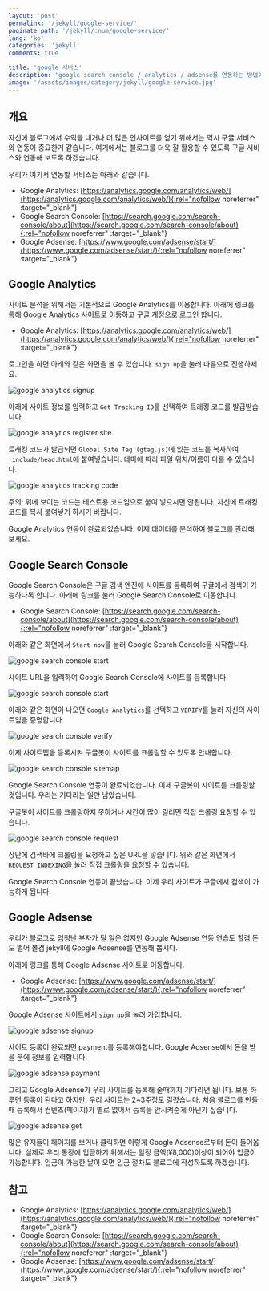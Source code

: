 ```yaml
---
layout: 'post'
permalink: '/jekyll/google-service/'
paginate_path: '/jekyll/:num/google-service/'
lang: 'ko'
categories: 'jekyll'
comments: true

title: 'google 서비스'
description: 'google search console / analytics / adsense를 연동하는 방법에 대해서 알아보자.'
image: '/assets/images/category/jekyll/google-service.jpg'
---
```


## 개요
자신에 블로그에서 수익을 내거나 더 많은 인사이트를 얻기 위해서는 역시 구글 서비스와 연동이 중요한거 같습니다. 여기에서는 블로그를 더욱 잘 활용할 수 있도록 구글 서비스와 연동해 보도록 하겠습니다.

우리가 여기서 연동할 서비스는 아래와 같습니다.
- Google Analytics: [https://analytics.google.com/analytics/web/](https://analytics.google.com/analytics/web/){:rel="nofollow noreferrer" :target="_blank"}
- Google Search Console: [https://search.google.com/search-console/about](https://search.google.com/search-console/about){:rel="nofollow noreferrer" :target="_blank"}
- Google Adsense: [https://www.google.com/adsense/start/](https://www.google.com/adsense/start/){:rel="nofollow noreferrer" :target="_blank"}

## Google Analytics
사이트 분석을 위해서는 기본적으로 Google Analytics를 이용합니다. 아래에 링크를 통해 Google Analytics 사이트로 이동하고 구글 계정으로 로그인 합니다.

- Google Analytics: [https://analytics.google.com/analytics/web/](https://analytics.google.com/analytics/web/){:rel="nofollow noreferrer" :target="_blank"}

로그인을 하면 아래와 같은 화면을 볼 수 있습니다. ```sign up```을 눌러 다음으로 진행하세요.

![google analytics signup](/assets/images/category/jekyll/google/analytics/signup.png)

아래에 사이트 정보를 입력하고 ```Get Tracking ID```를 선택하여 트래킹 코드를 발급받습니다.

![google analytics register site](/assets/images/category/jekyll/google/analytics/register-site.png)

트래킹 코드가 발급되면 ```Global Site Tag (gtag.js)```에 있는 코드를 복사하여 ```_include/head.html```에 붙여넣습니다. 테마에 따라 파일 위치/이름이 다를 수 있습니다.

![google analytics tracking code](/assets/images/category/jekyll/google/analytics/tracking-code.png)

주의: 위에 보이는 코드는 테스트용 코드임으로 붙여 넣으시면 안됩니다. 자신에 트래킹 코드를 복사 붙여넣기 하시기 바랍니다.

Google Analytics 연동이 완료되었습니다. 이제 데이터를 분석하여 블로그를 관리해보세요.

## Google Search Console
Google Search Console은 구글 검색 엔진에 사이트를 등록하여 구글에서 검색이 가능하다록 합니다. 아래에 링크를 눌러 Google Search Console로 이동합니다.

- Google Search Console: [https://search.google.com/search-console/about](https://search.google.com/search-console/about){:rel="nofollow noreferrer" :target="_blank"}

아래와 같은 화면에서 ```Start now```를 눌러 Google Search Console을 시작합니다.

![google search console start](/assets/images/category/jekyll/google/search-console/start.png)

사이트 URL을 입력하여 Google Search Console에 사이트를 등록합니다.

![google search console start](/assets/images/category/jekyll/google/search-console/register.png)

아래와 같은 화면이 나오면 ```Google Analytics```를 선택하고 ```VERIFY```를 눌러 자신의 사이트임을 증명합니다.

![google search console verify](/assets/images/category/jekyll/google/search-console/verify.png)

이제 사이트맵을 등록시켜 구글봇이 사이트를 크롤링할 수 있도록 안내합니다.

![google search console sitemap](/assets/images/category/jekyll/google/search-console/sitemap.png)

Google Search Console 연동이 완료되었습니다. 이제 구글봇이 사이트를 크롤링할 것입니다. 우리는 기다리는 일만 남았습니다.

구글봇이 사이트를 크롤링하지 못하거나 시간이 많이 걸리면 직접 크롤링 요청할 수 있습니다.

![google search console request](/assets/images/category/jekyll/google/search-console/request.png)

상단에 검색바에 크롤링을 요청하고 싶은 URL을 넣습니다. 위와 같은 화면에서 ```REQUEST INDEXING```을 눌러 직접 크롤링을 요청할 수 있습니다.

Google Search Console 연동이 끝났습니다. 이제 우리 사이트가 구글에서 검색이 가능하게 됩니다.

## Google Adsense
우리가 블로그로 엄청난 부자가 될 일은 없지만 Google Adsense 연동 연습도 할겸 돈도 벌어 볼겸 jekyll에 Google Adsense를 연동해 봅시다.

아래에 링크를 통해 Google Adsense 사이트로 이동합니다.

- Google Adsense: [https://www.google.com/adsense/start/](https://www.google.com/adsense/start/){:rel="nofollow noreferrer" :target="_blank"}

Google Adsense 사이트에서 ```sign up```을 눌러 가입합니다.

![google adsense signup](/assets/images/category/jekyll/google/adsense/signup.png)

사이트 등록이 완료되면 payment를 등록해야합니다. Google Adsense에서 돈을 받을 분에 정보를 입력합니다.

![google adsense payment](/assets/images/category/jekyll/google/adsense/payment.png)

그리고 Google Adsense가 우리 사이트를 등록해 줄때까지 기다리면 됩니다. 보통 하루면 등록이 된다고 하지만, 우리 사이트는 2~3주정도 걸렸습니다. 처음 블로그를 만들때 등록해서 컨텐츠(페이지)가 별로 없어서 등록을 안시켜준게 아닌가 싶습니다.

![google adsense get](/assets/images/category/jekyll/google/adsense/get.png)

많은 유저들이 페이지를 보거나 클릭하면 이렇게 Google Adsense로부터 돈이 들어옵니다. 실제로 우리 통장에 입금하기 위해서는 일정 금액(¥8,000)이상이 되어야 입금이 가능합니다. 입금이 가능한 날이 오면 입금 절차도 블로그에 작성하도록 하겠습니다.

## 참고
- Google Analytics: [https://analytics.google.com/analytics/web/](https://analytics.google.com/analytics/web/){:rel="nofollow noreferrer" :target="_blank"}
- Google Search Console: [https://search.google.com/search-console/about](https://search.google.com/search-console/about){:rel="nofollow noreferrer" :target="_blank"}
- Google Adsense: [https://www.google.com/adsense/start/](https://www.google.com/adsense/start/){:rel="nofollow noreferrer" :target="_blank"}